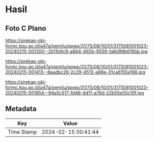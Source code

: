 # Hasil

## Foto C Plano

https://sirekap-obj-formc.kpu.go.id/a47a/pemilu/ppwp/31/75/08/10/01/3175081001023-20240215-001300--2b11b9c9-a664-492b-9559-fa8d99b616bb.jpg

https://sirekap-obj-formc.kpu.go.id/a47a/pemilu/ppwp/31/75/08/10/01/3175081001023-20240215-001413--8aadbc26-2c29-4513-a98e-31ca6155e166.jpg

https://sirekap-obj-formc.kpu.go.id/a47a/pemilu/ppwp/31/75/08/10/01/3175081001023-20240215-001854--94a5c517-fd46-4d11-a76d-22b55e55c10f.jpg


## Metadata

| Key        | Value               |
| ---------- | ------------------- |
| Time Stamp | 2024-02-15 00:41:44 |



